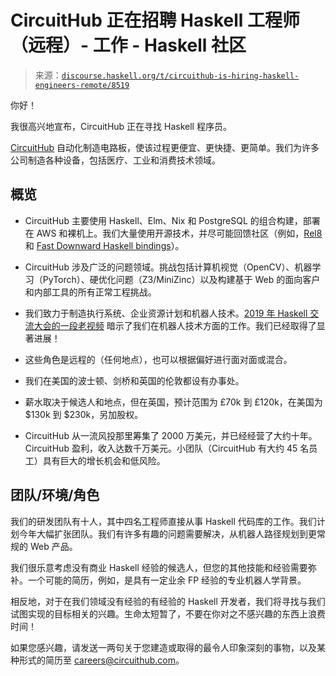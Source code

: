 <!--yml

类别：未分类

date: 2024-05-27 14:44:01

-->

# CircuitHub 正在招聘 Haskell 工程师（远程）- 工作 - Haskell 社区

> 来源：[`discourse.haskell.org/t/circuithub-is-hiring-haskell-engineers-remote/8519`](https://discourse.haskell.org/t/circuithub-is-hiring-haskell-engineers-remote/8519)

你好！

我很高兴地宣布，CircuitHub 正在寻找 Haskell 程序员。

[CircuitHub](https://circuithub.com/careers) 自动化制造电路板，使该过程更便宜、更快捷、更简单。我们为许多公司制造各种设备，包括医疗、工业和消费技术领域。

## 概览

+   CircuitHub 主要使用 Haskell、Elm、Nix 和 PostgreSQL 的组合构建，部署在 AWS 和裸机上。我们大量使用开源技术，并尽可能回馈社区（例如，[Rel8](https://github.com/circuithub/rel8) 和 [Fast Downward Haskell bindings](https://github.com/circuithub/fast-downward)）。

+   CircuitHub 涉及广泛的问题领域。挑战包括计算机视觉（OpenCV）、机器学习（PyTorch）、硬优化问题（Z3/MiniZinc）以及构建基于 Web 的面向客户和内部工具的所有正常工程挑战。

+   我们致力于制造执行系统、企业资源计划和机器人技术。[2019 年 Haskell 交流大会的一段老视频](https://youtu.be/gl2Ze1WmrYY?si=zlFrqALU7DaPfS65&t=282) 暗示了我们在机器人技术方面的工作。我们已经取得了显著进展！

+   这些角色是远程的（任何地点），也可以根据偏好进行面对面或混合。

+   我们在美国的波士顿、剑桥和英国的伦敦都设有办事处。

+   薪水取决于候选人和地点，但在英国，预计范围为 £70k 到 £120k，在美国为 $130k 到 $230k，另加股权。

+   CircuitHub 从一流风投那里筹集了 2000 万美元，并已经经营了大约十年。CircuitHub 盈利，收入达数千万美元。小团队（CircuitHub 有大约 45 名员工）具有巨大的增长机会和低风险。

## 团队/环境/角色

我们的研发团队有十人，其中四名工程师直接从事 Haskell 代码库的工作。我们计划今年大幅扩张团队。我们有许多有趣的问题需要解决，从机器人路径规划到更常规的 Web 产品。

我们很乐意考虑没有商业 Haskell 经验的候选人，但您的其他技能和经验需要弥补。一个可能的简历，例如，是具有一定业余 FP 经验的专业机器人学背景。

相反地，对于在我们领域没有经验的有经验的 Haskell 开发者，我们将寻找与我们试图实现的目标相关的兴趣。生命太短暂了，不要在你对之不感兴趣的东西上浪费时间！

如果您感兴趣，请发送一两句关于您建造或取得的最令人印象深刻的事物，以及某种形式的简历至 careers@circuithub.com。
